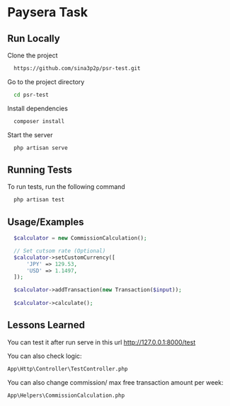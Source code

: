 # Paysera Task


## Run Locally

Clone the project

```bash
  https://github.com/sina3p2p/psr-test.git
```

Go to the project directory

```bash
  cd psr-test
```

Install dependencies

```bash
  composer install
```

Start the server

```bash
  php artisan serve
```


## Running Tests

To run tests, run the following command

```bash
  php artisan test
```


## Usage/Examples

```php
  $calculator = new CommissionCalculation();

  // Set cutsom rate (Optional)
  $calculator->setCustomCurrency([
      'JPY' => 129.53,
      'USD' => 1.1497,
  ]);

  $calculator->addTransaction(new Transaction($input));
        
  $calculator->calculate();
```


## Lessons Learned

You can test it after run serve 
in this url http://127.0.0.1:8000/test

You can also check logic:
```bash
App\Http\Controller\TestController.php
```

You can also change commission/ max free transaction amount per week:
```bash
App\Helpers\CommissionCalculation.php
```